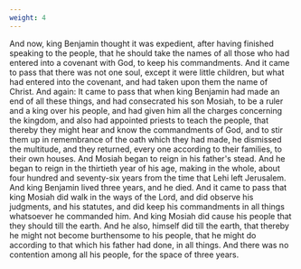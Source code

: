 ```yaml
---
weight: 4
---
```

And now, king Benjamin thought it was expedient, after having finished speaking to the people, that he should take the names of all those who had entered into a covenant with God, to keep his commandments. And it came to pass that there was not one soul, except it were little children, but what had entered into the covenant, and had taken upon them the name of Christ. And again: It came to pass that when king Benjamin had made an end of all these things, and had consecrated his son Mosiah, to be a ruler and a king over his people, and had given him all the charges concerning the kingdom, and also had appointed priests to teach the people, that thereby they might hear and know the commandments of God, and to stir them up in remembrance of the oath which they had made,  he dismissed the multitude, and they returned, every one according to their families, to their own houses. And Mosiah began to reign in his father's stead. And he began to reign in the thirtieth year of his age, making in the whole, about four hundred and seventy-six years from the time that Lehi left Jerusalem. And king Benjamin lived three years, and he died. And it came to pass that king Mosiah did walk in the ways of the Lord, and did observe his judgments, and his statutes, and did keep his commandments in all things whatsoever he commanded him. And king Mosiah did cause his people that they should till the earth. And he also, himself did till the earth, that thereby he might not become burthensome to his people, that he might do according to that which his father had done, in all things. And there was no contention among all his people, for the space of three years.